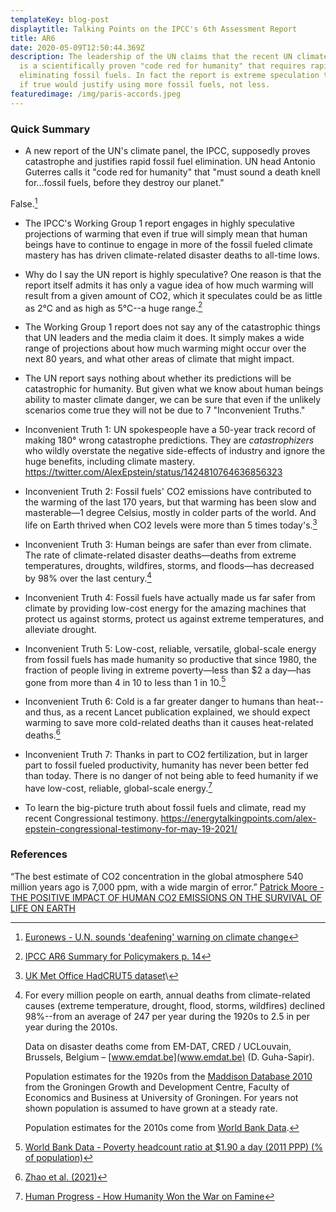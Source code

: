 ```yaml
---
templateKey: blog-post
displaytitle: Talking Points on the IPCC's 6th Assessment Report
title: AR6
date: 2020-05-09T12:50:44.369Z
description: The leadership of the UN claims that the recent UN climate report
  is a scientifically proven "code red for humanity" that requires rapidly
  eliminating fossil fuels. In fact the report is extreme speculation that even
  if true would justify using more fossil fuels, not less.
featuredimage: /img/paris-accords.jpeg
---
```

### Quick Summary

- A new report of the UN's climate panel, the IPCC, supposedly proves catastrophe and justifies rapid fossil fuel elimination. UN head Antonio Guterres calls it "code red for humanity" that "must sound a death knell for...fossil fuels, before they destroy our planet."

False.[^1]

- The IPCC's Working Group 1 report engages in highly speculative projections of warming that even if true will simply mean that human beings have to continue to engage in more of the fossil fueled climate mastery has has driven climate-related disaster deaths to all-time lows.

- Why do I say the UN report is highly speculative? One reason is that the report itself admits it has only a vague idea of how much warming will result from a given amount of CO2, which it speculates could be as little as 2°C and as high as 5°C--a huge range.[^2]

- The Working Group 1 report does not say any of the catastrophic things that UN leaders and the media claim it does. It simply makes a wide range of projections about how much warming might occur over the next 80 years, and what other areas of climate that might impact.

- The UN report says nothing about whether its predictions will be catastrophic for humanity. But given what we know about human beings ability to master climate danger, we can be sure that even if the unlikely scenarios come true they will not be due to 7 "Inconvenient Truths."

- Inconvenient Truth 1: UN spokespeople have a 50-year track record of making 180° wrong catastrophe predictions. They are *catastrophizers* who wildly overstate the negative side-effects of industry and ignore the huge benefits, including climate mastery.
https://twitter.com/AlexEpstein/status/1424810764636856323

- Inconvenient Truth 2: Fossil fuels' CO2 emissions have contributed to the warming of the last 170 years, but that warming has been slow and masterable—1 degree Celsius, mostly in colder parts of the world. And life on Earth thrived when CO2 levels were more than 5 times today's.[^3]

- Inconvenient Truth 3: Human beings are safer than ever from climate. The rate of climate-related disaster deaths—deaths from extreme temperatures, droughts, wildfires, storms, and floods—has decreased by 98% over the last century.[^4]

- Inconvenient Truth 4: Fossil fuels have actually made us far safer from climate by providing low-cost energy for the amazing machines that protect us against storms, protect us against extreme temperatures, and alleviate drought.

- Inconvenient Truth 5: Low-cost, reliable, versatile, global-scale energy from fossil fuels has made humanity so productive that since 1980, the fraction of people living in extreme poverty—less than $2 a day—has gone from more than 4 in 10 to less than 1 in 10.[^5]

- Inconvenient Truth 6: Cold is a far greater danger to humans than heat--and thus, as a recent Lancet publication explained, we should expect warming to save more cold-related deaths than it causes heat-related deaths.[^6]

- Inconvenient Truth 7: Thanks in part to CO2 fertilization, but in larger part to fossil fueled productivity, humanity has never been better fed than today. There is no danger of not being able to feed humanity if we have low-cost, reliable, global-scale energy.[^7]

- To learn the big-picture truth about fossil fuels and climate, read my recent Congressional testimony.
https://energytalkingpoints.com/alex-epstein-congressional-testimony-for-may-19-2021/

### References

[^1]: [Euronews - U.N. sounds 'deafening' warning on climate change](https://www.euronews.com/2021/08/09/us-climate-change-ipcc-report)

[^2]: [IPCC AR6 Summary for Policymakers p. 14](https://www.ipcc.ch/report/ar6/wg1/) 

[^3]:
    [UK Met Office HadCRUT5 dataset](https://www.metoffice.gov.uk/hadobs/hadcrut5/)\

“The best estimate of CO2 concentration in the global atmosphere 540 million years ago is 7,000 ppm, with a wide margin of error.”
[Patrick Moore - THE POSITIVE IMPACT OF HUMAN CO2 EMISSIONS ON THE SURVIVAL OF LIFE ON EARTH](https://fcpp.org/wp-content/uploads/2016/06/Moore-Positive-Impact-of-Human-CO2-Emissions.pdf)

[^4]:
    For every million people on earth, annual deaths from climate-related causes (extreme temperature, drought, flood, storms, wildfires) declined 98%--from an average of 247 per year during the 1920s to 2.5 in per year during the 2010s.

    Data on disaster deaths come from EM-DAT, CRED / UCLouvain, Brussels, Belgium – [www.emdat.be](www.emdat.be) (D. Guha-Sapir).

    Population estimates for the 1920s from the [Maddison Database 2010](https://www.rug.nl/ggdc/historicaldevelopment/maddison/releases/maddison-database-2010) from the Groningen Growth and Development Centre, Faculty of Economics and Business at University of Groningen. For years not shown population is assumed to have grown at a steady rate.

    Population estimates for the 2010s come from [World Bank Data](https://data.worldbank.org/indicator/SP.POP.TOTL).

[^5]: [World Bank Data - Poverty headcount ratio at $1.90 a day (2011 PPP) (% of population)](https://data.worldbank.org/indicator/SI.POV.DDAY)

[^6]: [Zhao et al. (2021)](https://doi.org/10.1016/S2542-5196(21)00081-4)

[^7]: [Human Progress - How Humanity Won the War on Famine](https://www.humanprogress.org/how-humanity-won-the-war-on-famine/)